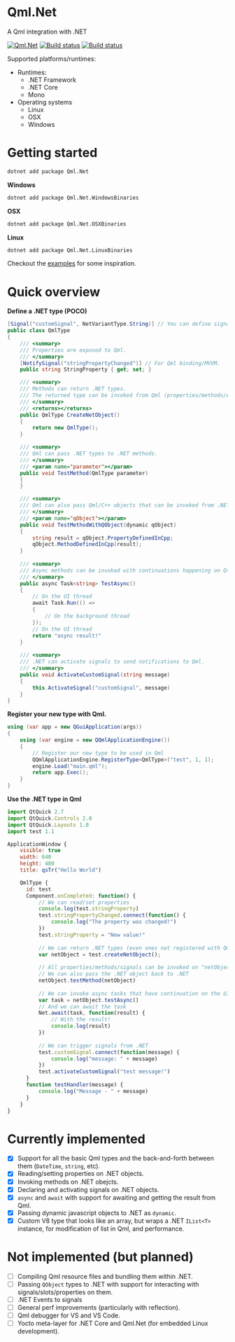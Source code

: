 # Qml.Net 


A Qml integration with .NET

[![Qml.Net](https://img.shields.io/nuget/v/Qml.Net.svg?style=flat-square&label=Qml.Net)](http://www.nuget.org/packages/Qml.Net/)
[![Build status](https://travis-ci.com/pauldotknopf/Qml.Net.svg?branch=develop)](https://travis-ci.com/pauldotknopf/Qml.Net) [![Build status](https://ci.appveyor.com/api/projects/status/l0hh7ranqawj682y/branch/develop?svg=true)](https://ci.appveyor.com/project/pauldotknopf/qmlnet/branch/develop)

Supported platforms/runtimes:
* Runtimes:
  * .NET Framework
  * .NET Core
  * Mono
* Operating systems
  * Linux
  * OSX
  * Windows

# Getting started

```bash
dotnet add package Qml.Net
```

**Windows**

```bash
dotnet add package Qml.Net.WindowsBinaries
```

**OSX**

```bash
dotnet add package Qml.Net.OSXBinaries
```

**Linux**

```bash
dotnet add package Qml.Net.LinuxBinaries
```

Checkout the [examples](https://github.com/pauldotknopf/Qml.Net.Examples) for some inspiration.

# Quick overview

**Define a .NET type (POCO)**

```c#
[Signal("customSignal", NetVariantType.String)] // You can define signals that Qml can listen to.
public class QmlType
{
    /// <summary>
    /// Properties are exposed to Qml.
    /// </summary>
    [NotifySignal("stringPropertyChanged")] // For Qml binding/MVVM.
    public string StringProperty { get; set; }

    /// <summary>
    /// Methods can return .NET types.
    /// The returned type can be invoked from Qml (properties/methods/events/etc).
    /// </summary>
    /// <returns></returns>
    public QmlType CreateNetObject()
    {
        return new QmlType();
    }

    /// <summary>
    /// Qml can pass .NET types to .NET methods.
    /// </summary>
    /// <param name="parameter"></param>
    public void TestMethod(QmlType parameter)
    {
    }

    /// <summary>
    /// Qml can also pass Qml/C++ objects that can be invoked from .NET
    /// </summary>
    /// <param name="qObject"></param>
    public void TestMethodWithQObject(dynamic qObject)
    {
        string result = qObject.PropertyDefinedInCpp;
        qObject.MethodDefinedInCpp(result);
    }
    
    /// <summary>
    /// Async methods can be invoked with continuations happening on Qt's main thread.
    /// </summary>
    public async Task<string> TestAsync()
    {
        // On the UI thread
        await Task.Run(() =>
        {
            // On the background thread
        });
        // On the UI thread
        return "async result!"
    }
    
    /// <summary>
    /// .NET can activate signals to send notifications to Qml.
    /// </summary>
    public void ActivateCustomSignal(string message)
    {
        this.ActivateSignal("customSignal", message)
    }
}
```

**Register your new type with Qml.**

```c#
using (var app = new QGuiApplication(args))
{
    using (var engine = new QQmlApplicationEngine())
    {
        // Register our new type to be used in Qml
        QQmlApplicationEngine.RegisterType<QmlType>("test", 1, 1);
        engine.Load("main.qml");
        return app.Exec();
    }
}
```

**Use the .NET type in Qml**

```js
import QtQuick 2.7
import QtQuick.Controls 2.0
import QtQuick.Layouts 1.0
import test 1.1

ApplicationWindow {
    visible: true
    width: 640
    height: 480
    title: qsTr("Hello World")

    QmlType {
      id: test
      Component.onCompleted: function() {
          // We can read/set properties
          console.log(test.stringProperty)
          test.stringPropertyChanged.connect(function() {
              console.log("The property was changed!")
          })
          test.stringProperty = "New value!"
          
          // We can return .NET types (even ones not registered with Qml)
          var netObject = test.createNetObject();
          
          // All properties/methods/signals can be invoked on "netObject"
          // We can also pass the .NET object back to .NET
          netObject.testMethod(netObject)
          
          // We can invoke async tasks that have continuation on the UI thread
          var task = netObject.testAsync()
          // And we can await the task
          Net.await(task, function(result) {
              // With the result!
              console.log(result)
          })
          
          // We can trigger signals from .NET
          test.customSignal.connect(function(message) {
              console.log("message: " + message)
          })
          test.activateCustomSignal("test message!")
      }
      function testHandler(message) {
          console.log("Message - " + message)
      }
    }
}
```

# Currently implemented

- [x] Support for all the basic Qml types and the back-and-forth between them (```DateTime```, ```string```, etc).
- [x] Reading/setting properties on .NET objects.
- [x] Invoking methods on .NET obejcts.
- [x] Declaring and activating signals on .NET objects.
- [x] ```async``` and ```await``` with support for awaiting and getting the result from Qml.
- [x] Passing dynamic javascript objects to .NET as ```dynamic```.
- [x] Custom V8 type that looks like an array, but wraps a .NET ```IList<T>``` instance, for modification of list in Qml, and performance.

# Not implemented (but planned)

- [ ] Compiling Qml resource files and bundling them within .NET.
- [ ] Passing ```QObject``` types to .NET with support for interacting with signals/slots/properties on them.
- [ ] .NET Events to signals
- [ ] General perf improvements (particularly with reflection).
- [ ] Qml debugger for VS and VS Code.
- [ ] Yocto meta-layer for .NET Core and Qml.Net (for embedded Linux development).
